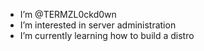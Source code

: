 - I’m @TERMZL0ckd0wn
- I’m interested in server administration
- I’m currently learning how to build a distro
